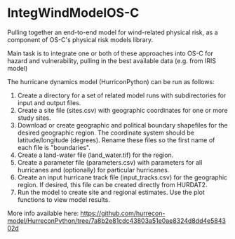 # IntegWindModelOS-C
Pulling together an end-to-end model for wind-related physical risk, as a component of OS-C's physical risk models library.

Main task is to integrate one or both of these approaches into OS-C for hazard and vulnerability, pulling in the best available data (e.g. from IRIS model)

The hurricane dynamics model (HurriconPython) can be run as follows:
1. Create a directory for a set of related model runs with subdirectories for input and output files.
2. Create a site file (sites.csv) with geographic coordinates for one or more study sites.
3. Download or create geographic and political boundary shapefiles for the desired geographic region. The coordinate system should be latitude/longitude (degrees). Rename these files so the first name of each file is "boundaries".
4. Create a land-water file (land_water.tif) for the region.
5. Create a parameter file (parameters.csv) with parameters for all hurricanes and (optionally) for particular hurricanes.
6. Create an input hurricane track file (input_tracks.csv) for the geographic region. If desired, this file can be created directly from HURDAT2.
7. Run the model to create site and regional estimates. Use the plot functions to view model results.

More info available here: https://github.com/hurrecon-model/HurreconPython/tree/7a8b2e81cdc43803a51e0ae8324d8dd4e584302d

